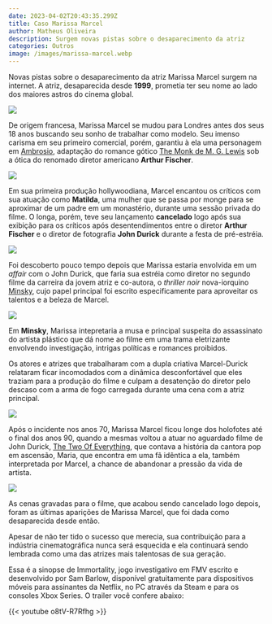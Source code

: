 ```yaml
---
date: 2023-04-02T20:43:35.299Z
title: Caso Marissa Marcel
author: Matheus Oliveira
description: Surgem novas pistas sobre o desaparecimento da atriz
categories: Outros
image: /images/marissa-marcel.webp
---
```

Novas pistas sobre o desaparecimento da atriz Marissa Marcel surgem na internet. A atriz, desaparecida desde **1999**, prometia ter seu nome ao lado dos maiores astros do cinema global.

![](/images/marissa-entrevista.webp)

De origem francesa, Marissa Marcel se mudou para Londres antes dos seus 18 anos buscando seu sonho de trabalhar como modelo. Seu imenso carisma em seu primeiro comercial, porém, garantiu à ela uma personagem em [Ambrosio](https://www.imdb.com/title/tt15173592/), adaptação do romance gótico [The Monk de M. G. Lewis](https://www.amazon.com.br/Monk-Matthew-Lewis/dp/0198704453) sob a ótica do renomado diretor americano **Arthur Fischer**.

![](/images/marissa-ambrosio-3.webp)

Em sua primeira produção hollywoodiana, Marcel encantou os críticos com sua atuação como **Matilda**, uma mulher que se passa por monge para se aproximar de um padre em um monastério, durante uma sessão privada do filme. O longa, porém, teve seu lançamento **cancelado** logo após sua exibição para os críticos após desentendimentos entre o diretor **Arthur Fischer** e o diretor de fotografia **John Durick** durante a festa de pré-estréia.

![](/images/marissa-ambrosio-2.webp)

Foi descoberto pouco tempo depois que Marissa estaria envolvida em um *affair* com o John Durick, que faria sua estréia como diretor no segundo filme da carreira da jovem atriz e co-autora, o *thriller noir* nova-iorquino [Minsky](https://www.imdb.com/title/tt15251038/), cujo papel principal foi escrito especificamente para aproveitar os talentos e a beleza de Marcel.

![](/images/marissa-minsky-2.webp)

Em **Minsky**, Marissa intepretaria a musa e principal suspeita do assassinato do artista plástico que dá nome ao filme em uma trama eletrizante envolvendo investigação, intrigas políticas e romances proibidos.

Os atores e atrizes que trabalharam com a dupla criativa Marcel-Durick relataram ficar incomodados com a dinâmica desconfortável que eles traziam para a produção do filme e culpam a desatenção do diretor pelo descaso com a arma de fogo carregada durante uma cena com a atriz principal.

![](/images/marissa-minsky-3.webp)

Após o incidente nos anos 70, Marissa Marcel ficou longe dos holofotes até o final dos anos 90, quando a mesmas voltou a atuar no aguardado filme de John Durick, [The Two Of Everything](https://www.imdb.com/title/tt15471536/), que contava a história da cantora pop em ascensão, Maria, que encontra em uma fã idêntica a ela, também interpretada por Marcel, a chance de abandonar a pressão da vida de artista. 

![](/images/marissa-toe-2.webp)

As cenas gravadas para o filme, que acabou sendo cancelado logo depois, foram as últimas aparições de Marissa Marcel, que foi dada como desaparecida desde então.

Apesar de não ter tido o sucesso que merecia, sua contribuição para a indústria cinematográfica nunca será esquecida e ela continuará sendo lembrada como uma das atrizes mais talentosas de sua geração.

Essa é a sinopse de Immortality, jogo investigativo em FMV escrito e desenvolvido por Sam Barlow, disponível gratuitamente para dispositivos móveis para assinantes da Netflix, no PC através da Steam e para os consoles Xbox Series. O trailer você confere abaixo:

{{< youtube o8tV-R7Rfhg >}}